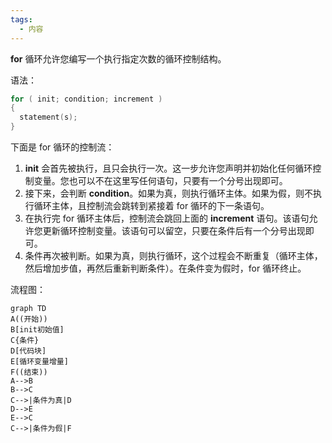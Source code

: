 ```yaml
---
tags:
  - 内容
---
```

 **for** 循环允许您编写一个执行指定次数的循环控制结构。

 语法：

 ```c
 for ( init; condition; increment )
 {
   statement(s);
 }
 ```

 下面是 for 循环的控制流：

 1.  **init** 会首先被执行，且只会执行一次。这一步允许您声明并初始化任何循环控制变量。您也可以不在这里写任何语句，只要有一个分号出现即可。
 2.  接下来，会判断 **condition**。如果为真，则执行循环主体。如果为假，则不执行循环主体，且控制流会跳转到紧接着 for 循环的下一条语句。
 3.  在执行完 for 循环主体后，控制流会跳回上面的 **increment** 语句。该语句允许您更新循环控制变量。该语句可以留空，只要在条件后有一个分号出现即可。
 4.  条件再次被判断。如果为真，则执行循环，这个过程会不断重复（循环主体，然后增加步值，再然后重新判断条件）。在条件变为假时，for 循环终止。

流程图：

 ```mermaid
 graph TD
 A((开始))
 B[init初始值]
 C{条件}
 D[代码块]
 E[循环变量增量]
 F((结束))
 A-->B
 B-->C
 C-->|条件为真|D
 D-->E
 E-->C
 C-->|条件为假|F
 
 ```
